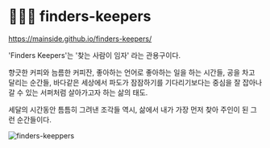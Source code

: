 # 🏄🏻‍♀️ finders-keepers

https://mainside.github.io/finders-keepers/

'Finders Keepers'는 '찾는 사람이 임자' 라는 관용구이다.

향긋한 커피와 늠름한 커피잔, 
좋아하는 언어로 좋아하는 일을 하는 시간들,
공을 차고 달리는 순간들,
바다같은 세상에서 파도가 잠잠하기를 기다리기보다는
중심을 잘 잡아나갈 수 있는 서퍼처럼 살아가고자 하는 삶의 태도.

세달의 시간동안 틈틈히 그려낸 조각들 역시,
삶에서 내가 가장 먼저 찾아 주인이 된 그런 순간들이다.

![finders-keeppers](https://github.com/mainside/finders-keepers/assets/161953380/fec0c895-5cb6-490d-b2ba-6b36cddf1a49)
